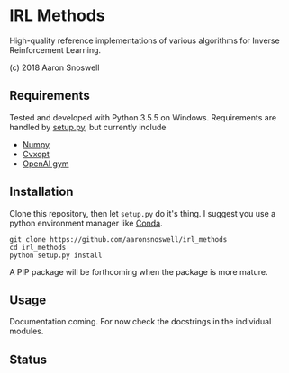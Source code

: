 # IRL Methods

High-quality reference implementations of various algorithms for Inverse
Reinforcement Learning.

(c) 2018 Aaron Snoswell

## Requirements

Tested and developed with Python 3.5.5 on Windows. Requirements are handled
by [setup.py](/setup.py), but currently include

 * [Numpy](http://www.numpy.org/)
 * [Cvxopt](http://cvxopt.org/)
 * [OpenAI gym](https://github.com/openai/gym)

## Installation

Clone this repository, then let `setup.py` do it's thing. I suggest you use a
python environment manager like [Conda](https://conda.io/).

```
git clone https://github.com/aaronsnoswell/irl_methods
cd irl_methods
python setup.py install
```

A PIP package will be forthcoming when the package is more mature.

## Usage

Documentation coming. For now check the docstrings in the individual modules.

## Status


